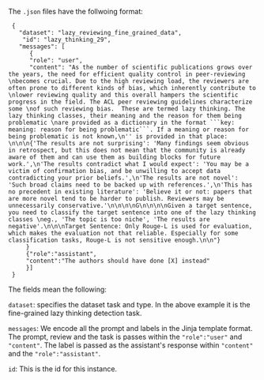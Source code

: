 The ```.json``` files have the follwoing format:
```
 {
   "dataset": "lazy_reviewing_fine_grained_data",
    "id": "lazy_thinking_29",
   "messages": [
      {
      "role": "user",
      "content": "As the number of scientific publications grows over the years, the need for efficient quality control in peer-reviewing \nbecomes crucial. Due to the high reviewing load, the reviewers are often prone to different kinds of bias, which inherently contribute to \nlower reviewing quality and this overall hampers the scientific progress in the field. The ACL peer reviewing guidelines characterize some \nof such reviewing bias.  These are termed lazy thinking. The lazy thinking classes, their meaning and the reason for them being problematic \nare provided as a dictionary in the format ```key: meaning: reason for being problematic```. If a meaning or reason for being problematic is not known,\n'' is provided in that place: \n\n\n{'The results are not surprising': 'Many findings seem obvious in retrospect, but this does not mean that the community is already aware of them and can use them as building blocks for future work.',\n'The results contradict what I would expect': 'You may be a victim of confirmation bias, and be unwilling to accept data contradicting your prior beliefs.',\n'The results are not novel': 'Such broad claims need to be backed up with references.',\n'This has no precedent in existing literature': 'Believe it or not: papers that are more novel tend to be harder to publish. Reviewers may be unnecessarily conservative.'\n\n\n\nG\n\n\n\nGiven a target sentence, you need to classify the target sentence into one of the lazy thinking classes \neg., 'The topic is too niche', 'The results are negative'.\n\n\nTarget Sentence: Only Rouge-L is used for evaluation, which makes the evaluation not that reliable. Especially for some classification tasks, Rouge-L is not sensitive enough.\n\n"}
     }
     {"role":"assistant",
     "content":"The authors should have done [X] instead"
     }]
 }
```
The fields mean the following:

```dataset```: specifies the dataset task and type. In the above example it is the fine-grained lazy thinking detection task.

```messages```: We encode all the prompt and labels in the Jinja template format. The prompt, review and the task is passes within the ```"role":"user"``` and ```"content"```. The label is passed as the assistant's response within ```"content"``` and the ```"role":"assistant"```. 

```id```: This is the id for this instance.
